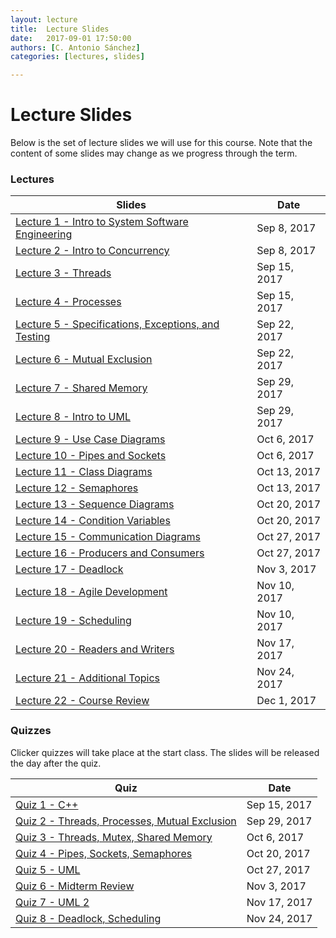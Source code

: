 ```yaml
---
layout: lecture
title:  Lecture Slides
date:   2017-09-01 17:50:00
authors: [C. Antonio Sánchez]
categories: [lectures, slides]

---
```


# Lecture Slides

Below is the set of lecture slides we will use for this course.  Note that the content of some slides may change as we progress through the term.

### Lectures

| Slides  | Date |
| ------------- | ------------- |
| [Lecture 1 - Intro to System Software Engineering]({{site.url}}/assets/lectures/slides/Lecture_1_Intro.pptx)  | Sep 8, 2017  |
| [Lecture 2 - Intro to Concurrency]({{site.url}}/assets/lectures/slides/Lecture_2_Concurrency.pptx)  | Sep 8, 2017  |
| [Lecture 3 - Threads]({{site.url}}/assets/lectures/slides/Lecture_3_Threads.pptx)  | Sep 15, 2017  |
| [Lecture 4 - Processes]({{site.url}}/assets/lectures/slides/Lecture_4_Processes.pptx)  | Sep 15, 2017  |
| [Lecture 5 - Specifications, Exceptions, and Testing]({{site.url}}/assets/lectures/slides/Lecture_5_Specifications_Exceptions_and_Testing.pptx)  | Sep 22, 2017  |
| [Lecture 6 - Mutual Exclusion]({{site.url}}/assets/lectures/slides/Lecture_6_Mutual_Exclusion.pptx)  | Sep 22, 2017  |
| [Lecture 7 - Shared Memory]({{site.url}}/assets/lectures/slides/Lecture_7_Shared_Memory.pptx)  | Sep 29, 2017  |
| [Lecture 8 - Intro to UML]({{site.url}}/assets/lectures/slides/Lecture_8_Intro_to_UML.pptx)  | Sep 29, 2017  |
| [Lecture 9 - Use Case Diagrams]({{site.url}}/assets/lectures/slides/Lecture_9_Use_Case_Diagrams.pptx)  | Oct 6, 2017  |
| [Lecture 10 - Pipes and Sockets]({{site.url}}/assets/lectures/slides/Lecture_10_Pipes_and_Sockets.pptx)  | Oct 6, 2017  |
| [Lecture 11 - Class Diagrams]({{site.url}}/assets/lectures/slides/Lecture_11_Class_Diagrams.pptx)  | Oct 13, 2017  |
| [Lecture 12 - Semaphores]({{site.url}}/assets/lectures/slides/Lecture_12_Semaphores.pptx)  | Oct 13, 2017  |
| [Lecture 13 - Sequence Diagrams]({{site.url}}/assets/lectures/slides/Lecture_13_Sequence_Diagrams.pptx)  | Oct 20, 2017  |
| [Lecture 14 - Condition Variables]({{site.url}}/assets/lectures/slides/Lecture_14_Condition_Variables.pptx)  | Oct 20, 2017  |
| [Lecture 15 - Communication Diagrams]({{site.url}}/assets/lectures/slides/Lecture_15_Communication_Diagrams.pptx)  | Oct 27, 2017  |
| [Lecture 16 - Producers and Consumers]({{site.url}}/assets/lectures/slides/Lecture_16_Producers_and_Consumers.pptx)  | Oct 27, 2017  |
| [Lecture 17 - Deadlock]({{site.url}}/assets/lectures/slides/Lecture_17_Deadlock.pptx)  | Nov 3, 2017  |
| [Lecture 18 - Agile Development]({{site.url}}/assets/lectures/slides/Lecture_18_Agile_Development.pptx)  | Nov 10, 2017  |
| [Lecture 19 - Scheduling]({{site.url}}/assets/lectures/slides/Lecture_19_Scheduling.pptx)  | Nov 10, 2017  |
| [Lecture 20 - Readers and Writers]({{site.url}}/assets/lectures/slides/Lecture_20_Readers_and_Writers.pptx)  | Nov 17, 2017  |
| [Lecture 21 - Additional Topics]({{site.url}}/assets/lectures/slides/Lecture_21_Additional_Topics.pptx)  | Nov 24, 2017  |
| [Lecture 22 - Course Review]({{site.url}}/assets/lectures/slides/Lecture_22_Course_Review.pptx)  | Dec 1, 2017  |

### Quizzes

Clicker quizzes will take place at the start class.  The slides will be released the day after the quiz.

| Quiz  | Date  |
| ----------  | ----------- |
| [Quiz 1 - C++]({{site.url}}/assets/lectures/slides/Quiz_1_C++.pptx)  | Sep 15, 2017  |
| [Quiz 2 - Threads, Processes, Mutual Exclusion]({{site.url}}/assets/lectures/slides/Quiz_2_Threads_Processes_Mutual_Exclusion.pptx)  | Sep 29, 2017  |
| [Quiz 3 - Threads, Mutex, Shared Memory]({{site.url}}/assets/lectures/slides/Quiz_3_Threads_Mutex_Shared_Memory.pptx)  | Oct 6, 2017  |
| [Quiz 4 - Pipes, Sockets, Semaphores]({{site.url}}/assets/lectures/slides/Quiz_4_Pipes_Sockets_Semaphores.pptx)  | Oct 20, 2017  |
| [Quiz 5 - UML]({{site.url}}/assets/lectures/slides/Quiz_5_UML.pptx)  | Oct 27, 2017  |
| [Quiz 6 - Midterm Review]({{site.url}}/assets/lectures/slides/Quiz_6_Midterm_Review.pptx)  | Nov 3, 2017  |
| [Quiz 7 - UML 2]({{site.url}}/assets/lectures/slides/Quiz_7_UML_2.pptx)  | Nov 17, 2017  |
| [Quiz 8 - Deadlock, Scheduling]({{site.url}}/assets/lectures/slides/Quiz_8_Deadlock_Scheduling.pptx)  | Nov 24, 2017 |